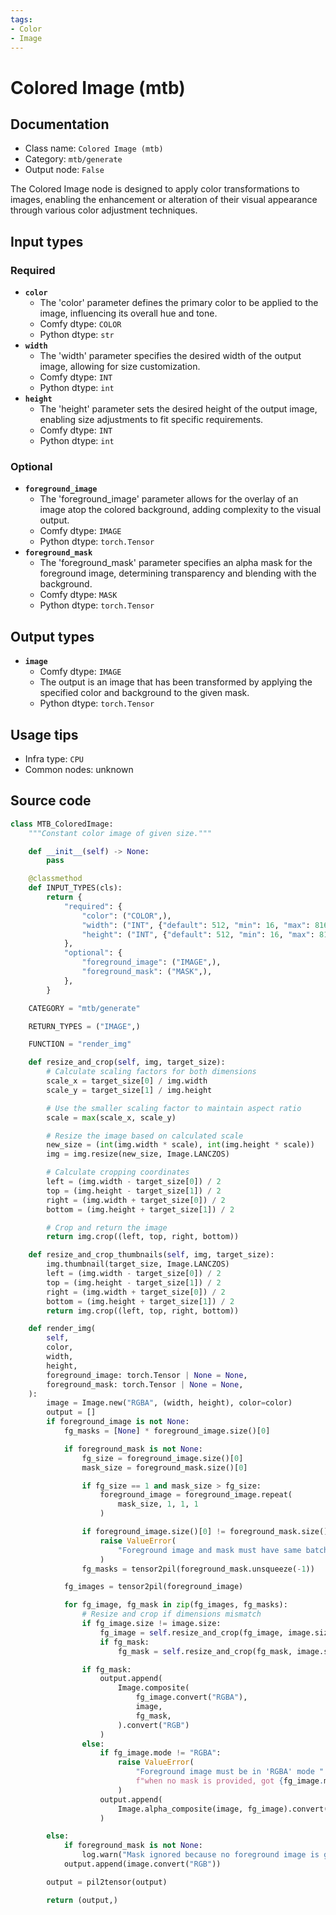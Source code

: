 ```yaml
---
tags:
- Color
- Image
---
```


# Colored Image (mtb)
## Documentation
- Class name: `Colored Image (mtb)`
- Category: `mtb/generate`
- Output node: `False`

The Colored Image node is designed to apply color transformations to images, enabling the enhancement or alteration of their visual appearance through various color adjustment techniques.
## Input types
### Required
- **`color`**
    - The 'color' parameter defines the primary color to be applied to the image, influencing its overall hue and tone.
    - Comfy dtype: `COLOR`
    - Python dtype: `str`
- **`width`**
    - The 'width' parameter specifies the desired width of the output image, allowing for size customization.
    - Comfy dtype: `INT`
    - Python dtype: `int`
- **`height`**
    - The 'height' parameter sets the desired height of the output image, enabling size adjustments to fit specific requirements.
    - Comfy dtype: `INT`
    - Python dtype: `int`
### Optional
- **`foreground_image`**
    - The 'foreground_image' parameter allows for the overlay of an image atop the colored background, adding complexity to the visual output.
    - Comfy dtype: `IMAGE`
    - Python dtype: `torch.Tensor`
- **`foreground_mask`**
    - The 'foreground_mask' parameter specifies an alpha mask for the foreground image, determining transparency and blending with the background.
    - Comfy dtype: `MASK`
    - Python dtype: `torch.Tensor`
## Output types
- **`image`**
    - Comfy dtype: `IMAGE`
    - The output is an image that has been transformed by applying the specified color and background to the given mask.
    - Python dtype: `torch.Tensor`
## Usage tips
- Infra type: `CPU`
- Common nodes: unknown


## Source code
```python
class MTB_ColoredImage:
    """Constant color image of given size."""

    def __init__(self) -> None:
        pass

    @classmethod
    def INPUT_TYPES(cls):
        return {
            "required": {
                "color": ("COLOR",),
                "width": ("INT", {"default": 512, "min": 16, "max": 8160}),
                "height": ("INT", {"default": 512, "min": 16, "max": 8160}),
            },
            "optional": {
                "foreground_image": ("IMAGE",),
                "foreground_mask": ("MASK",),
            },
        }

    CATEGORY = "mtb/generate"

    RETURN_TYPES = ("IMAGE",)

    FUNCTION = "render_img"

    def resize_and_crop(self, img, target_size):
        # Calculate scaling factors for both dimensions
        scale_x = target_size[0] / img.width
        scale_y = target_size[1] / img.height

        # Use the smaller scaling factor to maintain aspect ratio
        scale = max(scale_x, scale_y)

        # Resize the image based on calculated scale
        new_size = (int(img.width * scale), int(img.height * scale))
        img = img.resize(new_size, Image.LANCZOS)

        # Calculate cropping coordinates
        left = (img.width - target_size[0]) / 2
        top = (img.height - target_size[1]) / 2
        right = (img.width + target_size[0]) / 2
        bottom = (img.height + target_size[1]) / 2

        # Crop and return the image
        return img.crop((left, top, right, bottom))

    def resize_and_crop_thumbnails(self, img, target_size):
        img.thumbnail(target_size, Image.LANCZOS)
        left = (img.width - target_size[0]) / 2
        top = (img.height - target_size[1]) / 2
        right = (img.width + target_size[0]) / 2
        bottom = (img.height + target_size[1]) / 2
        return img.crop((left, top, right, bottom))

    def render_img(
        self,
        color,
        width,
        height,
        foreground_image: torch.Tensor | None = None,
        foreground_mask: torch.Tensor | None = None,
    ):
        image = Image.new("RGBA", (width, height), color=color)
        output = []
        if foreground_image is not None:
            fg_masks = [None] * foreground_image.size()[0]

            if foreground_mask is not None:
                fg_size = foreground_image.size()[0]
                mask_size = foreground_mask.size()[0]

                if fg_size == 1 and mask_size > fg_size:
                    foreground_image = foreground_image.repeat(
                        mask_size, 1, 1, 1
                    )

                if foreground_image.size()[0] != foreground_mask.size()[0]:
                    raise ValueError(
                        "Foreground image and mask must have same batch size"
                    )
                fg_masks = tensor2pil(foreground_mask.unsqueeze(-1))

            fg_images = tensor2pil(foreground_image)

            for fg_image, fg_mask in zip(fg_images, fg_masks):
                # Resize and crop if dimensions mismatch
                if fg_image.size != image.size:
                    fg_image = self.resize_and_crop(fg_image, image.size)
                    if fg_mask:
                        fg_mask = self.resize_and_crop(fg_mask, image.size)

                if fg_mask:
                    output.append(
                        Image.composite(
                            fg_image.convert("RGBA"),
                            image,
                            fg_mask,
                        ).convert("RGB")
                    )
                else:
                    if fg_image.mode != "RGBA":
                        raise ValueError(
                            "Foreground image must be in 'RGBA' mode "
                            f"when no mask is provided, got {fg_image.mode}"
                        )
                    output.append(
                        Image.alpha_composite(image, fg_image).convert("RGB")
                    )

        else:
            if foreground_mask is not None:
                log.warn("Mask ignored because no foreground image is given")
            output.append(image.convert("RGB"))

        output = pil2tensor(output)

        return (output,)

```
